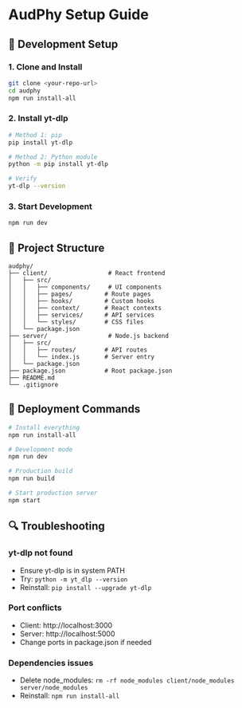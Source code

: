 # AudPhy Setup Guide

## 🔧 Development Setup

### 1. Clone and Install
```bash
git clone <your-repo-url>
cd audphy
npm run install-all
```

### 2. Install yt-dlp
```bash
# Method 1: pip
pip install yt-dlp

# Method 2: Python module  
python -m pip install yt-dlp

# Verify
yt-dlp --version
```

### 3. Start Development
```bash
npm run dev
```

## 📁 Project Structure
```
audphy/
├── client/                 # React frontend
│   ├── src/
│   │   ├── components/     # UI components
│   │   ├── pages/         # Route pages
│   │   ├── hooks/         # Custom hooks
│   │   ├── context/       # React contexts
│   │   ├── services/      # API services
│   │   └── styles/        # CSS files
│   └── package.json
├── server/                 # Node.js backend
│   ├── src/
│   │   ├── routes/        # API routes
│   │   └── index.js       # Server entry
│   └── package.json
├── package.json           # Root package.json
├── README.md
└── .gitignore
```

## 🚀 Deployment Commands

```bash
# Install everything
npm run install-all

# Development mode
npm run dev

# Production build
npm run build

# Start production server
npm start
```

## 🔍 Troubleshooting

### yt-dlp not found
- Ensure yt-dlp is in system PATH
- Try: `python -m yt_dlp --version`
- Reinstall: `pip install --upgrade yt-dlp`

### Port conflicts
- Client: http://localhost:3000
- Server: http://localhost:5000
- Change ports in package.json if needed

### Dependencies issues
- Delete node_modules: `rm -rf node_modules client/node_modules server/node_modules`
- Reinstall: `npm run install-all`